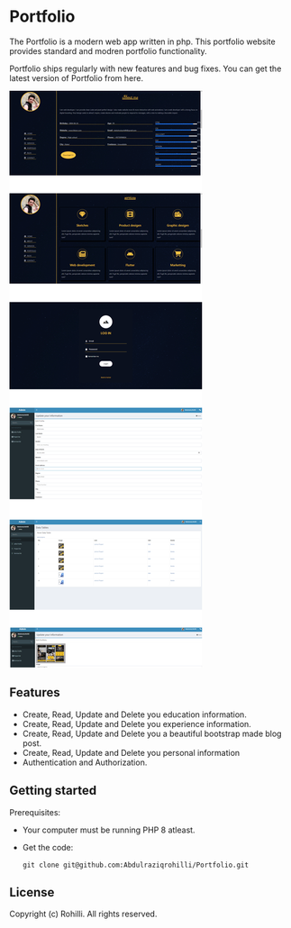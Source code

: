 # Portfolio
The Portfolio is a modern web app written in php.
This portfolio website provides standard and modren portfolio functionality.

Portfolio ships regularly with new features and bug fixes. You can get the latest version of Portfolio from here.


  ![Portfolio Screenshot](portfolio.png)

## Features
- Create, Read, Update and Delete you education information.
- Create, Read, Update and Delete you experience information.
- Create, Read, Update and Delete you a beautiful bootstrap made blog post.
- Create, Read, Update and Delete you personal information
- Authentication and Authorization.

## Getting started
Prerequisites:
- Your computer must be running PHP 8 atleast.



- Get the code:
    ```
    git clone git@github.com:Abdulraziqrohilli/Portfolio.git
    ```

## License
Copyright (c) Rohilli. All rights reserved.
